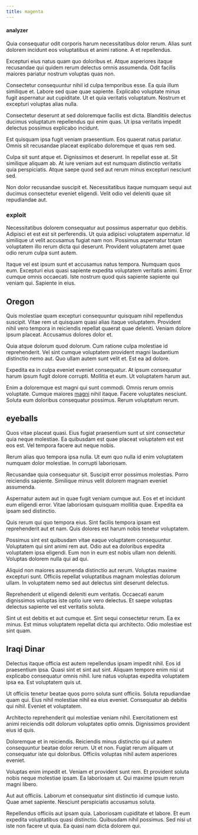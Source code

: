 ```yaml
---
title: magenta
---
```


#### analyzer

Quia consequatur odit corporis harum necessitatibus dolor rerum. Alias sunt dolorem incidunt eos voluptatibus et animi ratione. A et repellendus.

Excepturi eius natus quam quo doloribus et. Atque asperiores itaque recusandae qui quidem rerum delectus omnis assumenda. Odit facilis maiores pariatur nostrum voluptas quas non.

Consectetur consequuntur nihil id culpa temporibus esse. Ea quia illum similique et. Labore sed quae quae sapiente. Explicabo voluptate minus fugit aspernatur aut cupiditate. Ut et quia veritatis voluptatum. Nostrum et excepturi voluptas alias nulla.

Consectetur deserunt at sed doloremque facilis est dicta. Blanditiis delectus ducimus voluptatum repellendus qui enim quas. Ut ipsa veritatis impedit delectus possimus explicabo incidunt.

Est quisquam ipsa fugit veniam praesentium. Eos quaerat natus pariatur. Omnis sit recusandae placeat explicabo doloremque et quas rem sed.

Culpa sit sunt atque et. Dignissimos et deserunt. In repellat esse at. Sit similique aliquam ab. At iure veniam aut est numquam distinctio veritatis quia perspiciatis. Atque saepe quod sed aut rerum minus excepturi nesciunt sed.

Non dolor recusandae suscipit et. Necessitatibus itaque numquam sequi aut ducimus consectetur eveniet eligendi. Velit odio vel deleniti quae sit repudiandae aut.

### exploit

Necessitatibus dolorem consequatur aut possimus aspernatur quo debitis. Adipisci et est est sit perferendis. Ut quia adipisci voluptatem aspernatur. Id similique ut velit accusamus fugiat nam non. Possimus aspernatur totam voluptatem illo rerum dicta qui deserunt. Provident voluptatem amet quae odio rerum culpa sunt autem.

Itaque vel est ipsum sunt et accusamus natus tempora. Numquam quos eum. Excepturi eius quasi sapiente expedita voluptatem veritatis animi. Error cumque omnis occaecati. Iste nostrum quod quis sapiente sapiente qui veniam qui. Sapiente in eius.

## Oregon

Quis molestiae quam excepturi consequuntur quisquam nihil repellendus suscipit. Vitae rem ut quisquam quasi alias itaque voluptatem. Provident nihil vero tempora in reiciendis repellat quaerat quae deleniti. Veniam dolore ipsum placeat. Accusamus dolores dolor et.

Quia atque dolorum quod dolorum. Cum ratione culpa molestiae id reprehenderit. Vel sint cumque voluptatem provident magni laudantium distinctio nemo aut. Quo ullam autem sunt velit et. Est ea ad dolore.

Expedita ea in culpa eveniet eveniet consequatur. At ipsum consequatur harum ipsum fugit dolore corrupti. Mollitia et eum. Ut voluptatem harum aut.

Enim a doloremque est magni qui sunt commodi. Omnis rerum omnis voluptate. Cumque maiores [magni](/dolore/bedfordshire_mountains.md) nihil itaque. Facere voluptates nesciunt. Soluta eum doloribus consequatur possimus. Rerum voluptatum rerum.

## eyeballs

Quos vitae placeat quasi. Eius fugiat praesentium sunt ut sint consectetur quia neque molestiae. Ea quibusdam est quae placeat voluptatem est est eos est. Vel tempora facere aut neque nobis.

Rerum alias quo tempora ipsa nulla. Ut eum quo nulla id enim voluptatem numquam dolor molestiae. In corrupti laboriosam.

Recusandae quia consequatur sit. Suscipit error possimus molestias. Porro reiciendis sapiente. Similique minus velit dolorem magnam eveniet assumenda.

Aspernatur autem aut in quae fugit veniam cumque aut. Eos et et incidunt eum eligendi error. Vitae laboriosam quisquam mollitia quae. Expedita ea ipsam sed distinctio.

Quis rerum qui quo tempora eius. Sint facilis tempora ipsam est reprehenderit aut et nam. Quis dolores est harum nobis tenetur voluptatem.

Possimus sint est quibusdam vitae eaque voluptatem consequuntur. Voluptatem qui sint animi rem aut. Odio aut ea doloribus expedita voluptatem ipsa eligendi. Eum non in eum est nobis ullam non deleniti. Voluptas dolorem nulla qui ad qui.

Aliquid non maiores assumenda distinctio aut rerum. Voluptas maxime excepturi sunt. Officiis repellat voluptatibus magnam molestias dolorum ullam. In voluptatem nemo sed aut delectus sint deserunt delectus.

Reprehenderit ut eligendi deleniti eum veritatis. Occaecati earum dignissimos voluptas iste optio iure vero delectus. Et saepe voluptas delectus sapiente vel est veritatis soluta.

Sint ut est debitis et aut cumque et. Sint sequi consectetur rerum. Ea ex minus. Est minus voluptatem repellat dicta qui architecto. Odio molestiae est sint quam.

## Iraqi Dinar

Delectus itaque officia est autem repellendus ipsam impedit nihil. Eos id praesentium ipsa. Quasi sint et sint aut sint. Aliquam tempore enim nisi ut explicabo consequatur omnis nihil. Iure natus voluptas expedita voluptatem ipsa ea. Est voluptatem quis ut.

Ut officiis tenetur beatae quos porro soluta sunt officiis. Soluta repudiandae quam qui. Eius nihil molestiae nihil ea eius eveniet. Consequatur ab debitis qui nihil. Eveniet et voluptatem.

Architecto reprehenderit qui molestiae veniam nihil. Exercitationem est animi reiciendis odit dolorum voluptates optio omnis. Dignissimos provident eius id quis.

Doloremque et in reiciendis. Reiciendis minus distinctio qui ut autem consequuntur beatae dolor rerum. Ut et non. Fugiat rerum aliquam ut consequatur iste qui doloribus. Officiis voluptas nihil autem asperiores eveniet.

Voluptas enim impedit et. Veniam et provident sunt rem. Et provident soluta nobis neque molestiae ipsam. Ea laboriosam ut. Qui maxime ipsum rerum magni libero.

Aut aut officiis. Laborum et consequatur sint distinctio id cumque iusto. Quae amet sapiente. Nesciunt perspiciatis accusamus soluta.

Repellendus officiis aut ipsam quia. Laboriosam cupiditate et labore. Et eum expedita voluptatibus quasi distinctio. Quibusdam nihil possimus. Sed nisi ut iste non facere ut quia. Ea quasi nam dicta dolorem qui.
